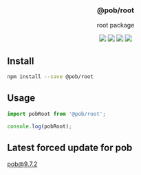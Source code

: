 <h3 align="center">
  @pob/root
</h3>

<p align="center">
  root package
</p>

<p align="center">
  <a href="https://npmjs.org/package/@pob/root"><img src="https://img.shields.io/npm/v/@pob/root.svg?style=flat-square"></a>
  <a href="https://npmjs.org/package/@pob/root"><img src="https://img.shields.io/npm/dw/@pob/root.svg?style=flat-square"></a>
  <a href="https://npmjs.org/package/@pob/root"><img src="https://img.shields.io/node/v/@pob/root.svg?style=flat-square"></a>
  <a href="https://npmjs.org/package/@pob/root"><img src="https://img.shields.io/npm/types/@pob/root.svg?style=flat-square"></a>
</p>

## Install

```bash
npm install --save @pob/root
```

## Usage

```js
import pobRoot from '@pob/root';

console.log(pobRoot);
```

## Latest forced update for pob

[pob@9.7.2](https://github.com/christophehurpeau/pob/commit/4a64b1861d1339afe33e624e5db5f9d9fc009129)
